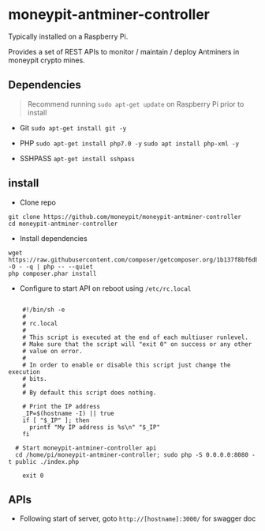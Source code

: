 # moneypit-antminer-controller

Typically installed on a Raspberry Pi.

Provides a set of REST APIs to monitor / maintain / deploy Antminers in moneypit crypto mines.

## Dependencies

> Recommend running `sudo apt-get update` on Raspberry Pi prior to install

- Git
   `sudo apt-get install git -y`

- PHP
  `sudo apt-get install php7.0 -y`
  `sudo apt install php-xml -y`

- SSHPASS
  `apt-get install sshpass`

## install

- Clone repo

```
git clone https://github.com/moneypit/moneypit-antminer-controller
cd moneypit-antminer-controller

```

- Install dependencies

```
wget https://raw.githubusercontent.com/composer/getcomposer.org/1b137f8bf6db3e79a38a5bc45324414a6b1f9df2/web/installer -O - -q | php -- --quiet
php composer.phar install

```

- Configure to start API on reboot using `/etc/rc.local`

```

	#!/bin/sh -e
	#
	# rc.local
	#
	# This script is executed at the end of each multiuser runlevel.
	# Make sure that the script will "exit 0" on success or any other
	# value on error.
	#
	# In order to enable or disable this script just change the execution
	# bits.
	#
	# By default this script does nothing.

	# Print the IP address
	_IP=$(hostname -I) || true
	if [ "$_IP" ]; then
	  printf "My IP address is %s\n" "$_IP"
	fi
  
  # Start moneypit-antminer-controller api
  cd /home/pi/moneypit-antminer-controller; sudo php -S 0.0.0.0:8080 -t public ./index.php

	exit 0

```

## APIs

- Following start of server, goto `http://[hostname]:3000/` for swagger doc
